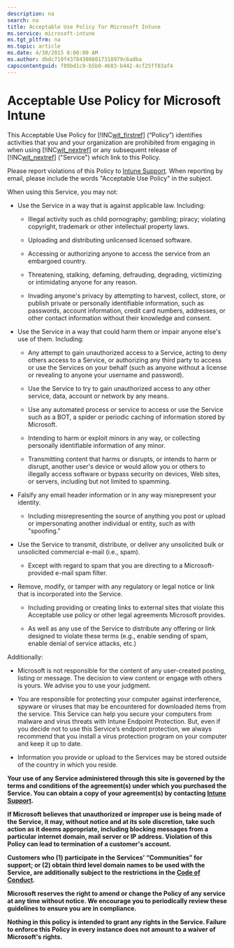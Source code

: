 ```yaml
---
description: na
search: na
title: Acceptable Use Policy for Microsoft Intune
ms.service: microsoft-intune
ms.tgt_pltfrm: na
ms.topic: article
ms.date: 4/30/2015 8:00:00 AM
ms.author: dbdc710f437843008017318979c6adba
capscontentguid: f89bd1c9-b5b0-4683-b442-4cf25ff83af4
---
```

# Acceptable Use Policy for Microsoft Intune
This Acceptable Use Policy for [!INC[wit_firstref](../Token/wit_firstref_md.md)] (“Policy”) identifies activities that you and your organization are prohibited from engaging in when using [!INC[wit_nextref](../Token/wit_nextref_md.md)] or any subsequent release of [!INC[wit_nextref](../Token/wit_nextref_md.md)] ("Service") which link to this Policy.

Please report violations of this Policy to [Intune Support](http://go.microsoft.com/fwlink/?LinkID=242283). When reporting by email, please include the words "Acceptable Use Policy" in the subject.

When using this Service, you may not:

- Use the Service in a way that is against applicable law. Including:

   - Illegal activity such as child pornography; gambling; piracy; violating copyright, trademark or other intellectual property laws.

   - Uploading and distributing unlicensed licensed software.

   - Accessing or authorizing anyone to access the service from an embargoed country.

   - Threatening, stalking, defaming, defrauding, degrading, victimizing or intimidating anyone for any reason.

   - Invading anyone's privacy by attempting to harvest, collect, store, or publish private or personally identifiable information, such as passwords, account information, credit card numbers, addresses, or other contact information without their knowledge and consent.

- Use the Service in a way that could harm them or impair anyone else's use of them. Including:

   - Any attempt to gain unauthorized access to a Service, acting to deny others access to a Service, or authorizing any third party to access or use the Services on your behalf (such as anyone without a license or revealing to anyone your username and password).

   - Use the Service to try to gain unauthorized access to any other service, data, account or network by any means.

   - Use any automated process or service to access or use the Service such as a BOT, a spider or periodic caching of information stored by Microsoft.

   - Intending to harm or exploit minors in any way, or collecting personally identifiable information of any minor.

   - Transmitting content that harms or disrupts, or intends to harm or disrupt, another user's device or would allow you or others to illegally access software or bypass security on devices, Web sites, or servers, including but not limited to spamming.

- Falsify any email header information or in any way misrepresent your identity.

   - Including misrepresenting the source of anything you post or upload or impersonating another individual or entity, such as with "spoofing."

- Use the Service to transmit, distribute, or deliver any unsolicited bulk or unsolicited commercial e-mail (i.e., spam).

   - Except with regard to spam that you are directing to a Microsoft-provided e-mail spam filter.

- Remove, modify, or tamper with any regulatory or legal notice or link that is incorporated into the Service.

   - Including providing or creating links to external sites that violate this Acceptable use policy or other legal agreements Microsoft provides.

   - As well as any use of the Service to distribute any offering or link designed to violate these terms (e.g., enable sending of spam, enable denial of service attacks, etc.)

Additionally:

- Microsoft is not responsible for the content of any user-created posting, listing or message. The decision to view content or engage with others is yours. We advise you to use your judgment.

- You are responsible for protecting your computer against interference, spyware or viruses that may be encountered for downloaded items from the service. This Service can help you secure your computers from malware and virus threats with Intune Endpoint Protection. But, even if you decide not to use this Service’s endpoint protection, we always recommend that you install a virus protection program on your computer and keep it up to date.

- Information you provide or upload to the Services may be stored outside of the country in which you reside.

**Your use of any Service administered through this site is governed by the terms and conditions of the agreement(s) under which you purchased the Service. You can obtain a copy of your agreement(s) by contacting [Intune Support](http://go.microsoft.com/fwlink/?LinkID=242283).**

**If Microsoft believes that unauthorized or improper use is being made of the Service, it may, without notice and at its sole discretion, take such action as it deems appropriate, including blocking messages from a particular internet domain, mail server or IP address. Violation of this Policy can lead to termination of a customer's account.**

**Customers who (1) participate in the Services’ “Communities” for support; or (2) obtain third level domain names to be used with the Service, are additionally subject to the restrictions in the [Code of Conduct](http://go.microsoft.com/fwlink/?LinkId=203310).**

**Microsoft reserves the right to amend or change the Policy of any service at any time without notice. We encourage you to periodically review these guidelines to ensure you are in compliance.**

**Nothing in this policy is intended to grant any rights in the Service. Failure to enforce this Policy in every instance does not amount to a waiver of Microsoft's rights.**


